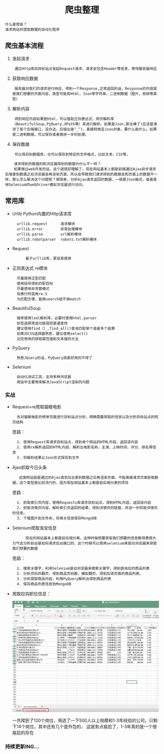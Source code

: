 # <center>爬虫整理

    什么是爬虫？
    请求网站并提取数据的自动化程序

## 爬虫基本流程

1. 发起请求

        通过Http库向目标站点发起Request请求，请求会包含Header等信息，等待服务器响应

2. 获取响应数据

        服务器对我们的请求进行响应，得到一个Response,正常返回的话，Response的内容就是我们想要的页面内容，类型可能有Html，Json等字符串，二进制数据（图片，视频等类型）

3. 解析内容

        得到响应内容如果是Html，可以借助正则表达式，网页解析库（BeautifulSoup,PyQuery,XPath等）来进行解析。如果是Json,那太棒了(应该是请求了某个后端接口，没办法，后端出身^_^)，直接转换呈Json对象，要什么取什么。如果是二进制数据，可以保存或者做进一步的处理。

4. 保存数据

        可以保存到数据库，也可以保存到特定的文件格式，比如文本，CSV等。


```
    请求得到的数据的和浏览器得到的数据为什么不一样？
    如果做过web开发的话，这个就很好理解了，现在网站基本上都是前端通过Ajax异步请求后端拿到数据之后浏览器会再渲染页面，所以会导致我们请求得到的数据会和页面上的数据不一样，那么怎么解决这个问题呢？很简单，分析Ajax请求返回的数据，一般是Json格式，或者是用Selenium的webDriver模拟浏览器进行访问。
```


## 常用库

* Urlib
Python内置的Http请求库

        urllib.request      请求模块
        urllib.error        异常处理模块
        urllib.parse        url解析模块
        urllib.robotparser  robots.txt解析模块

* Request

            基于urllib库，更容易使用

* 正则表达式 re模块

        尽量使用泛型匹配
        使用括号得到匹配目标
        尽量使用非贪婪模式
        有换行符就用re.S
        为匹配方便，能用search就不用match

* BeautifulSoup

        推荐使用lxml解析库，必要时使用html.parser
        标签选择筛选功能弱但是速度快
        建议使用find（）,find_all()查询匹配单个或者多个结果
        如果对CSS选择器熟悉，建议使用select()
        记住常用的获取属性值和文本值的方法

* PyQuery

        熟悉JQuery的话，PyQuery简直好用的不得了
* Selenium

        自动化测试工具，支持多种浏览器
        爬虫中主要用来解决JavaScript渲染的问题



### 实战

* Request+re爬取猫眼电影

        先对猫眼电影的榜单页面进行目标站点分析，明确需要爬取的信息以及分析目标站点的网页结构

    思路：

        1. 使用Request库请求目标站点，得到单个网站的HTML内容，返回该内容
        2. 使用re解析返回的HTML内容，解析出电影名称，主演，上映时间，评分，排名等信息
        3. 将解析结果以Json形式保存到文件

* Ajax抓取今日头条
            
         这类网站就是通过的Ajax请求后台拿到数据之后再渲染页面，不能直接请求页面获取数据，这个类型是比较流行的，因为现在网站基本上都是前后端分离的项目
                    
    思路：
        
        1. 抓取索引页内容，使用Requests库请求目标站点，得到HTML内容，返回该内容
        2. 抓取详情页内容，解析索引页返回的结果，得到详情页的链接，并进一步抓取详情页的信息。
        3. 下载图片到文件夹，将相关信息保存MongoDB

* Selenium爬取淘宝信息
    
            现在的网站基本上都是前后端分离，这种时候想要获取我们想要的信息都得费很大力气去分析前台是如何请求后台接口的，这个时候可以使用selenium来驱动浏览器来获取我们想要的数据
    
    
        
    思路：
        
        1. 搜索关键字，利用Selenium驱动浏览器来搜索关键字，得到查询后的商品列表
        2. 分析页码并翻页，得到商品页码数，模拟翻页，得到后续页面的商品列表。
        3. 分析提取商品内容，利用PyQuery解析出得到商品列表
        4. 保存商品列表信息到MongoDB

 
* 爬取拉钩职位信息：

    ![](lagou/goal.png)
    
    一共爬到了120个岗位，筛选了一下500人以上规模和1-3年经验的公司，只剩下14个岗位，其中还有几个是外包的，
    这就有点尴尬了，1-3年真的是一个很尴尬的存在

### 持续更新ING...
